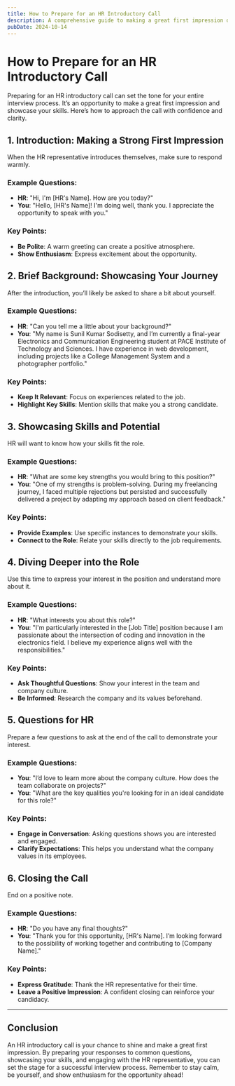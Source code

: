 ```yaml
---
title: How to Prepare for an HR Introductory Call
description: A comprehensive guide to making a great first impression during your HR introductory call.
pubDate: 2024-10-14
---
```

# How to Prepare for an HR Introductory Call

Preparing for an HR introductory call can set the tone for your entire interview process. It’s an opportunity to make a great first impression and showcase your skills. Here’s how to approach the call with confidence and clarity.

## 1. Introduction: Making a Strong First Impression

When the HR representative introduces themselves, make sure to respond warmly. 

### Example Questions:
- **HR**: "Hi, I'm [HR's Name]. How are you today?"
- **You**: "Hello, [HR's Name]! I'm doing well, thank you. I appreciate the opportunity to speak with you."

### Key Points:
- **Be Polite**: A warm greeting can create a positive atmosphere.
- **Show Enthusiasm**: Express excitement about the opportunity.

## 2. Brief Background: Showcasing Your Journey

After the introduction, you’ll likely be asked to share a bit about yourself.

### Example Questions:
- **HR**: "Can you tell me a little about your background?"
- **You**: "My name is Sunil Kumar Sodisetty, and I’m currently a final-year Electronics and Communication Engineering student at PACE Institute of Technology and Sciences. I have experience in web development, including projects like a College Management System and a photographer portfolio."

### Key Points:
- **Keep It Relevant**: Focus on experiences related to the job.
- **Highlight Key Skills**: Mention skills that make you a strong candidate.

## 3. Showcasing Skills and Potential

HR will want to know how your skills fit the role. 

### Example Questions:
- **HR**: "What are some key strengths you would bring to this position?"
- **You**: "One of my strengths is problem-solving. During my freelancing journey, I faced multiple rejections but persisted and successfully delivered a project by adapting my approach based on client feedback."

### Key Points:
- **Provide Examples**: Use specific instances to demonstrate your skills.
- **Connect to the Role**: Relate your skills directly to the job requirements.

## 4. Diving Deeper into the Role

Use this time to express your interest in the position and understand more about it.

### Example Questions:
- **HR**: "What interests you about this role?"
- **You**: "I'm particularly interested in the [Job Title] position because I am passionate about the intersection of coding and innovation in the electronics field. I believe my experience aligns well with the responsibilities."

### Key Points:
- **Ask Thoughtful Questions**: Show your interest in the team and company culture.
- **Be Informed**: Research the company and its values beforehand.

## 5. Questions for HR

Prepare a few questions to ask at the end of the call to demonstrate your interest.

### Example Questions:
- **You**: "I’d love to learn more about the company culture. How does the team collaborate on projects?"
- **You**: "What are the key qualities you're looking for in an ideal candidate for this role?"

### Key Points:
- **Engage in Conversation**: Asking questions shows you are interested and engaged.
- **Clarify Expectations**: This helps you understand what the company values in its employees.

## 6. Closing the Call

End on a positive note.

### Example Questions:
- **HR**: "Do you have any final thoughts?"
- **You**: "Thank you for this opportunity, [HR's Name]. I’m looking forward to the possibility of working together and contributing to [Company Name]."

### Key Points:
- **Express Gratitude**: Thank the HR representative for their time.
- **Leave a Positive Impression**: A confident closing can reinforce your candidacy.

---

## Conclusion

An HR introductory call is your chance to shine and make a great first impression. By preparing your responses to common questions, showcasing your skills, and engaging with the HR representative, you can set the stage for a successful interview process. Remember to stay calm, be yourself, and show enthusiasm for the opportunity ahead!
